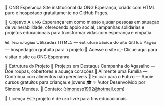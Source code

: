 🌿 ONG Esperança
Site institucional da ONG Esperança, criado com HTML puro e hospedado gratuitamente no GitHub Pages.

🌟 Objetivo
A ONG Esperança tem como missão ajudar pessoas em situação de vulnerabilidade, oferecendo apoio social, campanhas solidárias e projetos educacionais para transformar vidas com esperança e empatia.

💻 Tecnologias Utilizadas
HTML5 — estrutura básica do site
GitHub Pages — hospedagem gratuita para o projeto
🚀 Acesse o site
👉 Clique aqui para visitar o site da ONG Esperança

📂 Estrutura do Projeto
📢 Projetos em Destaque
Campanha do Agasalho — Doe roupas, cobertores e aqueça corações 💙
Alimente uma Família — Contribua com alimentos não perecíveis 🍞
Educar para o Futuro — Apoie cursos gratuitos para crianças e jovens 🎓
✨ Autor
Desenvolvido por Simone Mendes.
📧 Contato: (simonesp1992@hotmail.com)

📜 Licença
Este projeto é de uso livre para fins educacionais.